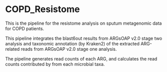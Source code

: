 # COPD_Resistome

This is the pipeline for the resistome analysis on sputum metagenomic data for COPD patients.

This pipeline integrates the blast6out results from ARGsOAP v2.0 stage two analysis and taxonomic annotation (by Kraken2) of the extracted ARG-related reads from ARGsOAP v2.0 stage one analysis. 

The pipeline generates read counts of each ARG, and calculates the read counts contributed by from each microbial taxa.
